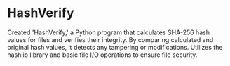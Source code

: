 # HashVerify
Created 'HashVerify,' a Python program that calculates SHA-256 hash values for files and verifies their integrity. By comparing calculated and original hash values, it detects any tampering or modifications. Utilizes the hashlib library and basic file I/O operations to ensure file security.
